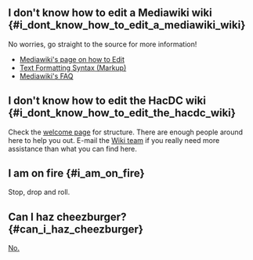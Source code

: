 ## I don't know how to edit a Mediawiki wiki {#i_dont_know_how_to_edit_a_mediawiki_wiki}

No worries, go straight to the source for more information!

-   [ Mediawiki's page on how to
    Edit](mediawikiwiki:Help:Editing_pages)
-   [ Text Formatting Syntax
    (Markup)](mediawikiwiki:Help:Formatting)
-   [ Mediawiki's FAQ](mediawikiwiki:Manual:FAQ)

## I don't know how to edit the HacDC wiki {#i_dont_know_how_to_edit_the_hacdc_wiki}

Check the [ welcome page](Welcome_to_the_HacDC_Wiki) for
structure. There are enough people around here to help you out. E-mail
the [Wiki team](mailto:wiki@hacdc.org) if you really need more
assistance than what you can find here.

## I am on fire {#i_am_on_fire}

Stop, drop and roll.

## Can I haz cheezburger? {#can_i_haz_cheezburger}

[No.](http://www.youtube.com/watch?v=oHg5SJYRHA0)
